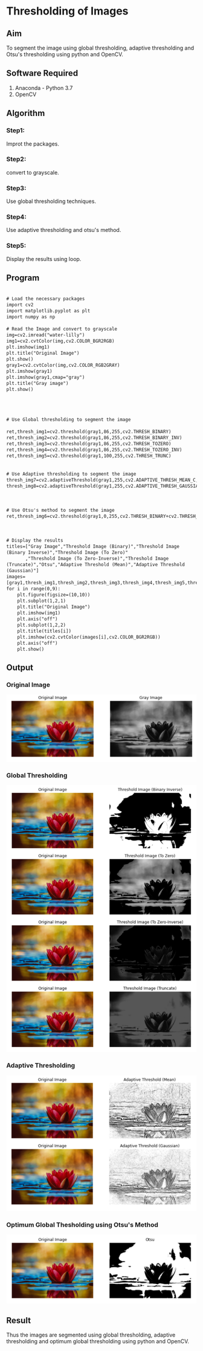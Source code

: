 # Thresholding of Images
## Aim
To segment the image using global thresholding, adaptive thresholding and Otsu's thresholding using python and OpenCV.

## Software Required
1. Anaconda - Python 3.7
2. OpenCV

## Algorithm

### Step1:
Improt the packages.



### Step2:
convert to grayscale.

### Step3:
Use global thresholding techniques.

### Step4:
Use adaptive thresholding and otsu's method.



### Step5:
Display the results using loop.

## Program

```

# Load the necessary packages
import cv2
import matplotlib.pyplot as plt
import numpy as np

# Read the Image and convert to grayscale
img=cv2.imread("water-lilly")
img1=cv2.cvtColor(img,cv2.COLOR_BGR2RGB)
plt.imshow(img1)
plt.title("Original Image")
plt.show()
gray1=cv2.cvtColor(img,cv2.COLOR_RGB2GRAY)
plt.imshow(gray1)
plt.imshow(gray1,cmap="gray")
plt.title("Gray image")
plt.show()




# Use Global thresholding to segment the image

ret,thresh_img1=cv2.threshold(gray1,86,255,cv2.THRESH_BINARY)
ret,thresh_img2=cv2.threshold(gray1,86,255,cv2.THRESH_BINARY_INV)
ret,thresh_img3=cv2.threshold(gray1,86,255,cv2.THRESH_TOZERO)
ret,thresh_img4=cv2.threshold(gray1,86,255,cv2.THRESH_TOZERO_INV)
ret,thresh_img5=cv2.threshold(gray1,100,255,cv2.THRESH_TRUNC)


# Use Adaptive thresholding to segment the image
thresh_img7=cv2.adaptiveThreshold(gray1,255,cv2.ADAPTIVE_THRESH_MEAN_C,cv2.THRESH_BINARY,11,2)
thresh_img8=cv2.adaptiveThreshold(gray1,255,cv2.ADAPTIVE_THRESH_GAUSSIAN_C,cv2.THRESH_BINARY,11,2)



# Use Otsu's method to segment the image 
ret,thresh_img6=cv2.threshold(gray1,0,255,cv2.THRESH_BINARY+cv2.THRESH_OTSU)



# Display the results
titles=["Gray Image","Threshold Image (Binary)","Threshold Image (Binary Inverse)","Threshold Image (To Zero)"
       ,"Threshold Image (To Zero-Inverse)","Threshold Image (Truncate)","Otsu","Adaptive Threshold (Mean)","Adaptive Threshold (Gaussian)"]
images=[gray1,thresh_img1,thresh_img2,thresh_img3,thresh_img4,thresh_img5,thresh_img6,thresh_img7,thresh_img8]
for i in range(0,9):
    plt.figure(figsize=(10,10))
    plt.subplot(1,2,1)
    plt.title("Original Image")
    plt.imshow(img1)
    plt.axis("off")
    plt.subplot(1,2,2)
    plt.title(titles[i])
    plt.imshow(cv2.cvtColor(images[i],cv2.COLOR_BGR2RGB))
    plt.axis("off")
    plt.show()
```
## Output

### Original Image
![output](https://github.com/jhansi21005096/Thresholding/blob/main/out1.png)
### Global Thresholding
![output](https://github.com/jhansi21005096/Thresholding/blob/main/out2.png)
### Adaptive Thresholding
![output](https://github.com/jhansi21005096/Thresholding/blob/main/out3.png)
### Optimum Global Thesholding using Otsu's Method
![output](https://github.com/jhansi21005096/Thresholding/blob/main/out4.png)

## Result
Thus the images are segmented using global thresholding, adaptive thresholding and optimum global thresholding using python and OpenCV.

